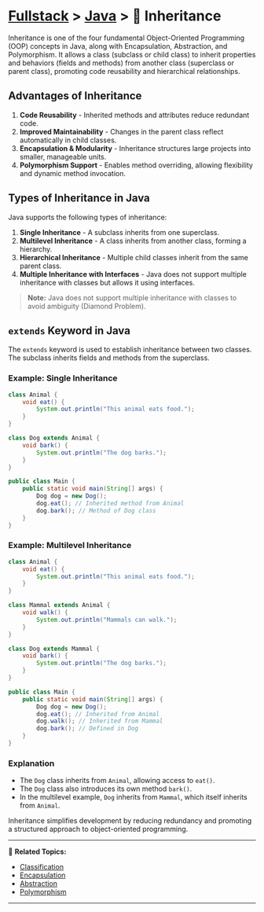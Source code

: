 # [Fullstack](../../) > [Java](../) > 🧬 Inheritance

Inheritance is one of the four fundamental Object-Oriented Programming (OOP) concepts in Java, along with Encapsulation, Abstraction, and Polymorphism. It allows a class (subclass or child class) to inherit properties and behaviors (fields and methods) from another class (superclass or parent class), promoting code reusability and hierarchical relationships.

## Advantages of Inheritance
1. **Code Reusability** - Inherited methods and attributes reduce redundant code.
2. **Improved Maintainability** - Changes in the parent class reflect automatically in child classes.
3. **Encapsulation & Modularity** - Inheritance structures large projects into smaller, manageable units.
4. **Polymorphism Support** - Enables method overriding, allowing flexibility and dynamic method invocation.

## Types of Inheritance in Java
Java supports the following types of inheritance:

1. **Single Inheritance** - A subclass inherits from one superclass.
2. **Multilevel Inheritance** - A class inherits from another class, forming a hierarchy.
3. **Hierarchical Inheritance** - Multiple child classes inherit from the same parent class.
4. **Multiple Inheritance with Interfaces** - Java does not support multiple inheritance with classes but allows it using interfaces.

> **Note:** Java does not support multiple inheritance with classes to avoid ambiguity (Diamond Problem).

## `extends` Keyword in Java
The `extends` keyword is used to establish inheritance between two classes. The subclass inherits fields and methods from the superclass.

### Example: Single Inheritance
```java
class Animal {
    void eat() {
        System.out.println("This animal eats food.");
    }
}

class Dog extends Animal {
    void bark() {
        System.out.println("The dog barks.");
    }
}

public class Main {
    public static void main(String[] args) {
        Dog dog = new Dog();
        dog.eat(); // Inherited method from Animal
        dog.bark(); // Method of Dog class
    }
}
```

### Example: Multilevel Inheritance
```java
class Animal {
    void eat() {
        System.out.println("This animal eats food.");
    }
}

class Mammal extends Animal {
    void walk() {
        System.out.println("Mammals can walk.");
    }
}

class Dog extends Mammal {
    void bark() {
        System.out.println("The dog barks.");
    }
}

public class Main {
    public static void main(String[] args) {
        Dog dog = new Dog();
        dog.eat(); // Inherited from Animal
        dog.walk(); // Inherited from Mammal
        dog.bark(); // Defined in Dog
    }
}
```

### Explanation
- The `Dog` class inherits from `Animal`, allowing access to `eat()`.
- The `Dog` class also introduces its own method `bark()`.
- In the multilevel example, `Dog` inherits from `Mammal`, which itself inherits from `Animal`.

Inheritance simplifies development by reducing redundancy and promoting a structured approach to object-oriented programming.

---

🔗 **Related Topics:**
- [Classification](../classification)
- [Encapsulation](../encapsulation)
- [Abstraction](../abstraction)
- [Polymorphism](../polymorphism)

---

